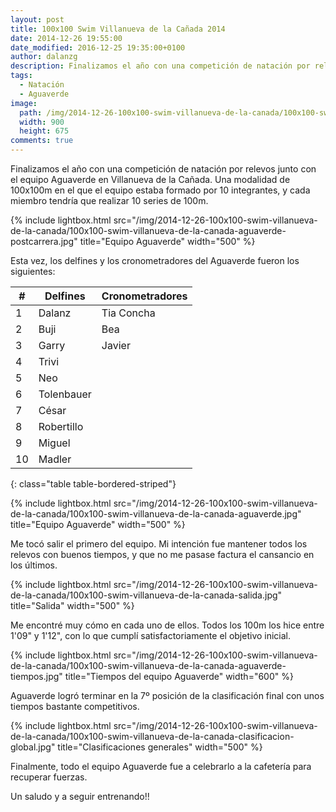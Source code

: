 ```yaml
---
layout: post
title: 100x100 Swim Villanueva de la Cañada 2014
date: 2014-12-26 19:55:00
date_modified: 2016-12-25 19:35:00+0100
author: dalanzg
description: Finalizamos el año con una competición de natación por relevos junto con el equipo Aguaverde en Villanueva de la Cañada. Una modalidad de 100x100m en el que el equipo estaba formado por 10 integrantes, y cada miembro tendría que realizar 10 series de 100m.
tags:
  - Natación
  - Aguaverde
image:
  path: /img/2014-12-26-100x100-swim-villanueva-de-la-canada/100x100-swim-villanueva-de-la-canada-aguaverde-postcarrera.jpg
  width: 900
  height: 675
comments: true
---
```


Finalizamos el año con una competición de natación por relevos junto con el equipo Aguaverde en Villanueva de la Cañada. Una modalidad de 100x100m en el que el equipo estaba formado por 10 integrantes, y cada miembro tendría que realizar 10 series de 100m.

{% include lightbox.html src="/img/2014-12-26-100x100-swim-villanueva-de-la-canada/100x100-swim-villanueva-de-la-canada-aguaverde-postcarrera.jpg" title="Equipo Aguaverde" width="500" %}

Esta vez, los delfines y los cronometradores del Aguaverde fueron los siguientes:

| #  | Delfines   | Cronometradores |
|----|------------|-----------------|
| 1  | Dalanz     | Tia Concha      |
| 2  | Buji       | Bea             |
| 3  | Garry      | Javier          |
| 4  | Trivi      |                 |
| 5  | Neo        |                 |
| 6  | Tolenbauer |                 |
| 7  | César      |                 |
| 8  | Robertillo |                 |
| 9  | Miguel     |                 |
| 10 | Madler     |                 |
{: class="table table-bordered-striped"}

{% include lightbox.html src="/img/2014-12-26-100x100-swim-villanueva-de-la-canada/100x100-swim-villanueva-de-la-canada-aguaverde.jpg" title="Equipo Aguaverde" width="500" %}

Me tocó salir el primero del equipo. Mi intención fue mantener todos los relevos con buenos tiempos, y que no me pasase factura el cansancio en los últimos.

{% include lightbox.html src="/img/2014-12-26-100x100-swim-villanueva-de-la-canada/100x100-swim-villanueva-de-la-canada-salida.jpg" title="Salida" width="500" %}

Me encontré muy cómo en cada uno de ellos. Todos los 100m los hice entre 1'09" y 1'12", con lo que cumplí satisfactoriamente el objetivo inicial.

{% include lightbox.html src="/img/2014-12-26-100x100-swim-villanueva-de-la-canada/100x100-swim-villanueva-de-la-canada-aguaverde-tiempos.jpg" title="Tiempos del equipo Aguaverde" width="600" %}

Aguaverde logró terminar en la 7º posición de la clasificación final con unos tiempos bastante competitivos.

{% include lightbox.html src="/img/2014-12-26-100x100-swim-villanueva-de-la-canada/100x100-swim-villanueva-de-la-canada-clasificacion-global.jpg" title="Clasificaciones generales" width="500" %}

Finalmente, todo el equipo Aguaverde fue a celebrarlo a la cafetería para recuperar fuerzas.

Un saludo y a seguir entrenando!!
